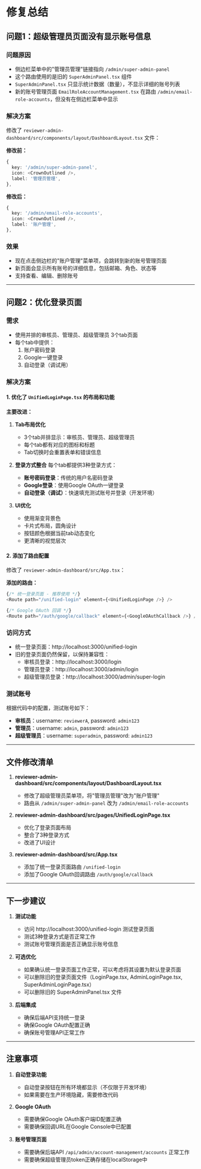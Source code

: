 # 修复总结

## 问题1：超级管理员页面没有显示账号信息

### 问题原因
- 侧边栏菜单中的"管理员管理"链接指向 `/admin/super-admin-panel`
- 这个路由使用的是旧的 `SuperAdminPanel.tsx` 组件
- `SuperAdminPanel.tsx` 只显示统计数据（数量），不显示详细的账号列表
- 新的账号管理页面 `EmailRoleAccountManagement.tsx` 在路由 `/admin/email-role-accounts`，但没有在侧边栏菜单中显示

### 解决方案
修改了 `reviewer-admin-dashboard/src/components/layout/DashboardLayout.tsx` 文件：

**修改前：**
```typescript
{
  key: '/admin/super-admin-panel',
  icon: <CrownOutlined />,
  label: '管理员管理',
},
```

**修改后：**
```typescript
{
  key: '/admin/email-role-accounts',
  icon: <CrownOutlined />,
  label: '账户管理',
},
```

### 效果
- 现在点击侧边栏的"账户管理"菜单项，会跳转到新的账号管理页面
- 新页面会显示所有账号的详细信息，包括邮箱、角色、状态等
- 支持查看、编辑、删除账号

---

## 问题2：优化登录页面

### 需求
- 使用并排的审核员、管理员、超级管理员 3个tab页面
- 每个tab中提供：
  1. 账户密码登录
  2. Google一键登录
  3. 自动登录（调试用）

### 解决方案

#### 1. 优化了 `UnifiedLoginPage.tsx` 的布局和功能

**主要改进：**

1. **Tab布局优化**
   - 3个tab并排显示：审核员、管理员、超级管理员
   - 每个tab都有对应的图标和标题
   - Tab切换时会重置表单和错误信息

2. **登录方式整合**
   每个tab都提供3种登录方式：
   - **账号密码登录**：传统的用户名密码登录
   - **Google登录**：使用Google OAuth一键登录
   - **自动登录（调试）**：快速填充测试账号并登录（开发环境）

3. **UI优化**
   - 使用渐变背景色
   - 卡片式布局，圆角设计
   - 按钮颜色根据当前tab动态变化
   - 更清晰的视觉层次

#### 2. 添加了路由配置

修改了 `reviewer-admin-dashboard/src/App.tsx`：

**添加的路由：**
```typescript
{/* 统一登录页面 - 推荐使用 */}
<Route path="/unified-login" element={<UnifiedLoginPage />} />

{/* Google OAuth 回调 */}
<Route path="/auth/google/callback" element={<GoogleOAuthCallback />} />
```

### 访问方式
- 统一登录页面：http://localhost:3000/unified-login
- 旧的登录页面仍然保留，以保持兼容性：
  - 审核员登录：http://localhost:3000/login
  - 管理员登录：http://localhost:3000/admin/login
  - 超级管理员登录：http://localhost:3000/admin/super-login

### 测试账号
根据代码中的配置，测试账号如下：
- **审核员**：username: `reviewerA`, password: `admin123`
- **管理员**：username: `admin`, password: `admin123`
- **超级管理员**：username: `superadmin`, password: `admin123`

---

## 文件修改清单

1. **reviewer-admin-dashboard/src/components/layout/DashboardLayout.tsx**
   - 修改了超级管理员菜单项，将"管理员管理"改为"账户管理"
   - 路由从 `/admin/super-admin-panel` 改为 `/admin/email-role-accounts`

2. **reviewer-admin-dashboard/src/pages/UnifiedLoginPage.tsx**
   - 优化了登录页面布局
   - 整合了3种登录方式
   - 改进了UI设计

3. **reviewer-admin-dashboard/src/App.tsx**
   - 添加了统一登录页面路由 `/unified-login`
   - 添加了Google OAuth回调路由 `/auth/google/callback`

---

## 下一步建议

1. **测试功能**
   - 访问 http://localhost:3000/unified-login 测试登录页面
   - 测试3种登录方式是否正常工作
   - 测试账号管理页面是否正确显示账号信息

2. **可选优化**
   - 如果确认统一登录页面工作正常，可以考虑将其设置为默认登录页面
   - 可以删除旧的登录页面文件（LoginPage.tsx, AdminLoginPage.tsx, SuperAdminLoginPage.tsx）
   - 可以删除旧的 SuperAdminPanel.tsx 文件

3. **后端集成**
   - 确保后端API支持统一登录
   - 确保Google OAuth配置正确
   - 确保账号管理API正常工作

---

## 注意事项

1. **自动登录功能**
   - 自动登录按钮在所有环境都显示（不仅限于开发环境）
   - 如果需要在生产环境隐藏，需要修改代码

2. **Google OAuth**
   - 需要确保Google OAuth客户端ID配置正确
   - 需要确保回调URL在Google Console中已配置

3. **账号管理页面**
   - 需要确保后端API `/api/admin/account-management/accounts` 正常工作
   - 需要确保超级管理员token正确存储在localStorage中

